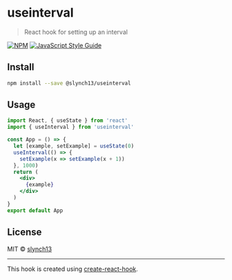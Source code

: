 # useinterval

> React hook for setting up an interval

[![NPM](https://img.shields.io/npm/v/useinterval.svg)](https://www.npmjs.com/package/useinterval) [![JavaScript Style Guide](https://img.shields.io/badge/code_style-standard-brightgreen.svg)](https://standardjs.com)

## Install

```bash
npm install --save @slynch13/useinterval
```

## Usage

```jsx
import React, { useState } from 'react'
import { useInterval } from 'useinterval'

const App = () => {
  let [example, setExample] = useState(0)
  useInterval(() => {
    setExample(x => setExample(x + 1))
  }, 1000)
  return (
    <div>
      {example}
    </div>
  )
}
export default App
```

## License

MIT © [slynch13](https://github.com/slynch13)

---

This hook is created using [create-react-hook](https://github.com/hermanya/create-react-hook).
